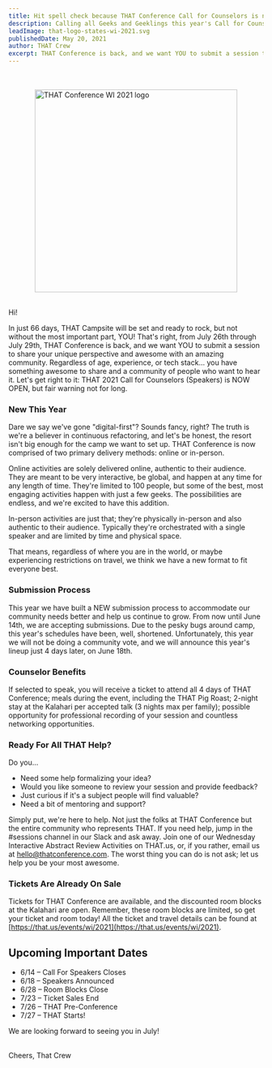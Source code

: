 ```yaml
---
title: Hit spell check because THAT Conference Call for Counselors is now open
description: Calling all Geeks and Geeklings this year's Call for Counselors is now open. Don't delay as you only have 25 days to get your awesome submitted.
leadImage: that-logo-states-wi-2021.svg
publishedDate: May 20, 2021
author: THAT Crew
excerpt: THAT Conference is back, and we want YOU to submit a session to share your unique perspective and awesome with an amazing community. Regardless of age, experience, or tech stack... you have something awesome to share and a community of people who want to hear it.
---
```


<p>
<br />
<br />
<img src="../../images/blog/that-logo-states-wi-2021.svg"
     alt="THAT Conference WI 2021 logo"
     style="width: 400px; margin:0 auto; display:block" />
<br />
</p>

Hi!

In just 66 days, THAT Campsite will be set and ready to rock, but not without the most important part, YOU! That's right, from July 26th through July 29th, THAT Conference is back, and we want YOU to submit a session to share your unique perspective and awesome with an amazing community. Regardless of age, experience, or tech stack... you have something awesome to share and a community of people who want to hear it. Let's get right to it: THAT 2021 Call for Counselors (Speakers) is NOW OPEN, but fair warning not for long.

### New This Year

Dare we say we've gone "digital-first"? Sounds fancy, right? The truth is we're a believer in continuous refactoring, and let's be honest, the resort isn't big enough for the camp we want to set up. THAT Conference is now comprised of two primary delivery methods: online or in-person.

Online activities are solely delivered online, authentic to their audience. They are meant to be very interactive, be global, and happen at any time for any length of time. They're limited to 100 people, but some of the best, most engaging activities happen with just a few geeks. The possibilities are endless, and we're excited to have this addition.

In-person activities are just that; they're physically in-person and also authentic to their audience. Typically they're orchestrated with a single speaker and are limited by time and physical space.

That means, regardless of where you are in the world, or maybe experiencing restrictions on travel, we think we have a new format to fit everyone best.

### Submission Process

This year we have built a NEW submission process to accommodate our community needs better and help us continue to grow. From now until June 14th, we are accepting submissions. Due to the pesky bugs around camp, this year's schedules have been, well, shortened. Unfortunately, this year we will not be doing a community vote, and we will announce this year's lineup just 4 days later, on June 18th.

### Counselor Benefits

If selected to speak, you will receive a ticket to attend all 4 days of THAT Conference; meals during the event, including the THAT Pig Roast; 2-night stay at the Kalahari per accepted talk (3 nights max per family); possible opportunity for professional recording of your session and countless networking opportunities.

### Ready For All THAT Help?

Do you...

- Need some help formalizing your idea?
- Would you like someone to review your session and provide feedback?
- Just curious if it's a subject people will find valuable?
- Need a bit of mentoring and support?

Simply put, we're here to help. Not just the folks at THAT Conference but the entire community who represents THAT. If you need help, jump in the #sessions channel in our Slack and ask away. Join one of our Wednesday Interactive Abstract Review Activities on THAT.us, or, if you rather, email us at hello@thatconference.com. The worst thing you can do is not ask; let us help you be your most awesome.

### Tickets Are Already On Sale

Tickets for THAT Conference are available, and the discounted room blocks at the Kalahari are open. Remember, these room blocks are limited, so get your ticket and room today! All the ticket and travel details can be found at [https://that.us/events/wi/2021](https://that.us/events/wi/2021).

## Upcoming Important Dates

- 6/14 – Call For Speakers Closes
- 6/18 – Speakers Announced
- 6/28 – Room Blocks Close
- 7/23 – Ticket Sales End
- 7/26 – THAT Pre-Conference
- 7/27 – THAT Starts!

We are looking forward to seeing you in July!

<br />
Cheers,  
That Crew
